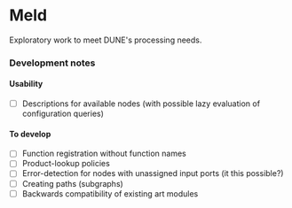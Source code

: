 # Meld
Exploratory work to meet DUNE's processing needs.

### Development notes

#### Usability

- [ ] Descriptions for available nodes (with possible lazy evaluation of configuration queries)

#### To develop

- [ ] Function registration without function names
- [ ] Product-lookup policies
- [ ] Error-detection for nodes with unassigned input ports (it this possible?)
- [ ] Creating paths (subgraphs)
- [ ] Backwards compatibility of existing art modules
